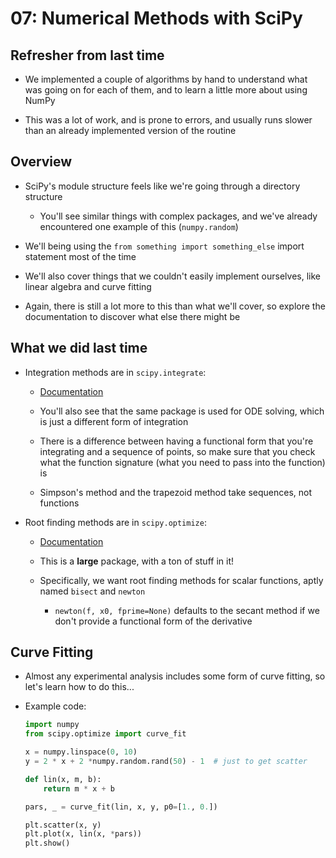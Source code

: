 07: Numerical Methods with SciPy
================================================================================

Refresher from last time
--------------------------------------------------------------------------------

- We implemented a couple of algorithms by hand to understand what was going on
  for each of them, and to learn a little more about using NumPy

- This was a lot of work, and is prone to errors, and usually runs slower than
  an already implemented version of the routine


Overview
--------------------------------------------------------------------------------

- SciPy's module structure feels like we're going through a directory structure
  - You'll see similar things with complex packages, and we've already
    encountered one example of this (`numpy.random`)

- We'll being using the `from something import something_else` import statement
  most of the time

- We'll also cover things that we couldn't easily implement ourselves, like
  linear algebra and curve fitting

- Again, there is still a lot more to this than what we'll cover, so explore the
  documentation to discover what else there might be


What we did last time
--------------------------------------------------------------------------------

- Integration methods are in `scipy.integrate`:
  - [Documentation](http://docs.scipy.org/doc/scipy/reference/integrate.html)

  - You'll also see that the same package is used for ODE solving, which is just
    a different form of integration

  - There is a difference between having a functional form that you're
    integrating and a sequence of points, so make sure that you check what the
    function signature (what you need to pass into the function) is

  - Simpson's method and the trapezoid method take sequences, not functions

- Root finding methods are in `scipy.optimize`:
  - [Documentation](http://docs.scipy.org/doc/scipy/reference/optimize.html)

  - This is a **large** package, with a ton of stuff in it!

  - Specifically, we want root finding methods for scalar functions, aptly
    named `bisect` and `newton`
    - `newton(f, x0, fprime=None)` defaults to the secant method if we don't
      provide a functional form of the derivative


Curve Fitting
--------------------------------------------------------------------------------

- Almost any experimental analysis includes some form of curve fitting, so let's
  learn how to do this...

- Example code:
  ```python
  import numpy
  from scipy.optimize import curve_fit

  x = numpy.linspace(0, 10)
  y = 2 * x + 2 *numpy.random.rand(50) - 1  # just to get scatter

  def lin(x, m, b):
      return m * x + b

  pars, _ = curve_fit(lin, x, y, p0=[1., 0.])

  plt.scatter(x, y)
  plt.plot(x, lin(x, *pars))
  plt.show()
  ```